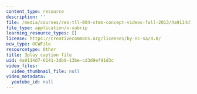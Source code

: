```yaml
---
content_type: resource
description: ''
file: /media/courses/res-tll-004-stem-concept-videos-fall-2013/4a9114d761413db913becd3d9ef91d3c_mBJCP3AH2Mk.srt
file_type: application/x-subrip
learning_resource_types: []
license: https://creativecommons.org/licenses/by-nc-sa/4.0/
ocw_type: OCWFile
resourcetype: Other
title: 3play caption file
uid: 4a9114d7-6141-3db9-13be-cd3d9ef91d3c
video_files:
  video_thumbnail_file: null
video_metadata:
  youtube_id: null
---
```

